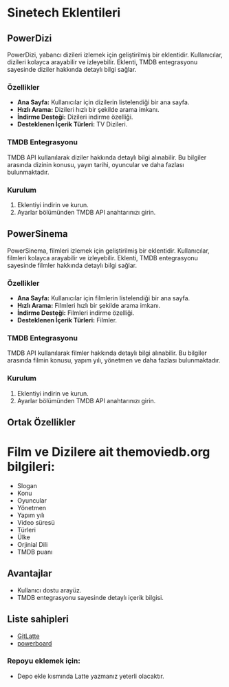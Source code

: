 # Sinetech Eklentileri

## PowerDizi

PowerDizi, yabancı dizileri izlemek için geliştirilmiş bir eklentidir. Kullanıcılar, dizileri kolayca arayabilir ve izleyebilir. Eklenti, TMDB entegrasyonu sayesinde diziler hakkında detaylı bilgi sağlar.

### Özellikler
- **Ana Sayfa:** Kullanıcılar için dizilerin listelendiği bir ana sayfa.
- **Hızlı Arama:** Dizileri hızlı bir şekilde arama imkanı.
- **İndirme Desteği:** Dizileri indirme özelliği.
- **Desteklenen İçerik Türleri:** TV Dizileri.

### TMDB Entegrasyonu
TMDB API kullanılarak diziler hakkında detaylı bilgi alınabilir. Bu bilgiler arasında dizinin konusu, yayın tarihi, oyuncular ve daha fazlası bulunmaktadır.

### Kurulum
1. Eklentiyi indirin ve kurun.
2. Ayarlar bölümünden TMDB API anahtarınızı girin.

## PowerSinema

PowerSinema, filmleri izlemek için geliştirilmiş bir eklentidir. Kullanıcılar, filmleri kolayca arayabilir ve izleyebilir. Eklenti, TMDB entegrasyonu sayesinde filmler hakkında detaylı bilgi sağlar.

### Özellikler
- **Ana Sayfa:** Kullanıcılar için filmlerin listelendiği bir ana sayfa.
- **Hızlı Arama:** Filmleri hızlı bir şekilde arama imkanı.
- **İndirme Desteği:** Filmleri indirme özelliği.
- **Desteklenen İçerik Türleri:** Filmler.

### TMDB Entegrasyonu
TMDB API kullanılarak filmler hakkında detaylı bilgi alınabilir. Bu bilgiler arasında filmin konusu, yapım yılı, yönetmen ve daha fazlası bulunmaktadır.

### Kurulum
1. Eklentiyi indirin ve kurun.
2. Ayarlar bölümünden TMDB API anahtarınızı girin.

## Ortak Özellikler
# Film ve Dizilere ait themoviedb.org bilgileri:
- Slogan
- Konu
- Oyuncular
- Yönetmen
- Yapım yılı
- Video süresü
- Türleri
- Ülke
- Orjinial Dili
- TMDB puanı

## Avantajlar
- Kullanıcı dostu arayüz.
- TMDB entegrasyonu sayesinde detaylı içerik bilgisi.

## Liste sahipleri
- [GitLatte](https://github.com/GitLatte)
- [powerboard](https://forum.sinetech.tr/uye/powerboard.3822/)

### Repoyu eklemek için:
* Depo ekle kısmında Latte yazmanız yeterli olacaktır.

